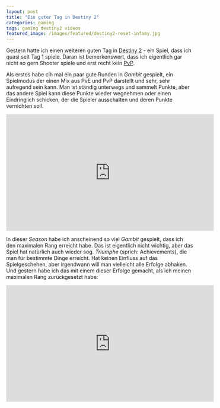 ```yaml
---
layout: post
title: "Ein guter Tag in Destiny 2"
categories: gaming
tags: gaming destiny2 videos
featured_image: /images/featured/destiny2-reset-infamy.jpg
---
```

Gestern hatte ich einen weiteren guten Tag in [Destiny 2][0] - ein Spiel, dass
ich quasi seit Tag 1 spiele. Daran ist bemerkenswert, dass ich eigentlich
gar nicht so gern Shooter spiele und erst recht kein [PvP][1].

Als erstes habe cih mal ein paar gute Runden in *Gambit* gespielt, ein
Spielmodus der einen Mix aus PvE und PvP darstellt und sehr, sehr aufregend sein
kann. Man ist ständig unterwegs und sammelt Punkte, aber das andere Spiel kann
diese Punkte wieder wegnehmen oder einen Eindringlich schicken, der die Spieler
ausschalten und deren Punkte vernichten soll.

<iframe width="560" height="315" src="https://www.youtube-nocookie.com/embed/v_u2eKwyU8M" frameborder="0" allow="accelerometer; autoplay; encrypted-media; gyroscope; picture-in-picture" allowfullscreen></iframe>

In dieser *Season* habe ich anscheinend so viel *Gambit* gespielt, dass ich den
maximalen Rang erreicht habe. Das ist eigentlich nicht wichtig, aber das Spiel
hat natürlich auch wieder sog. *Triumphe* (sprich: Achievements), die man
für bestimmte Dinge erreicht. Hat keinen Einfluss auf das Spielgeschehen, aber
irgendwann will man vielleicht alle Erfolge abhaken. Und gestern habe ich das mit
einem dieser Erfolge gemacht, als ich meinen maximalen Rang zurückgesetzt habe:

<iframe width="560" height="315" src="https://www.youtube-nocookie.com/embed/hqCSjwCcPk4" frameborder="0" allow="accelerometer; autoplay; encrypted-media; gyroscope; picture-in-picture" allowfullscreen></iframe>

[0]: http://www.destinythegame.com/
[1]: https://de.wikipedia.org/wiki/Player_versus_Player
